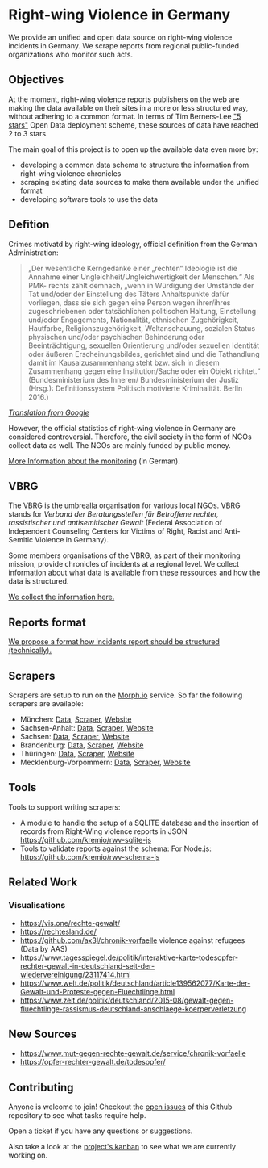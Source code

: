 # Right-wing Violence in Germany

We provide an unified and open data source on right-wing violence incidents in Germany. We scrape reports from regional public-funded organizations who monitor such acts.

## Objectives

At the moment, right-wing violence reports publishers on the web are making the data available on their sites in a more or less structured way, without adhering to a common format.
In terms of Tim Berners-Lee ["5 stars"](https://5stardata.info/en/) Open Data deployment scheme, these sources of data have reached 2 to 3 stars.

The main goal of this project is to open up the available data even more by:

- developing a common data schema to structure the information from right-wing violence chronicles
- scraping existing data sources to make them available under the unified format
- developing software tools to use the data

## Defition

Crimes motivatd by right-wing ideology, official definition from the German Administration:

> „Der wesentliche Kerngedanke einer „rechten“ Ideologie ist die Annahme einer Ungleichheit/Ungleichwertigkeit der Menschen.“ Als PMK- rechts zählt demnach, „wenn in Würdigung der Umstände der Tat und/oder der Einstellung des Täters Anhaltspunkte dafür vorliegen, dass sie sich gegen eine Person wegen ihrer/ihres zugeschriebenen oder tatsächlichen politischen Haltung, Einstellung und/oder Engagements, Nationalität, ethnischen Zugehörigkeit, Hautfarbe, Religionszugehörigkeit, Weltanschauung, sozialen Status physischen und/oder psychischen Behinderung oder Beeinträchtigung, sexuellen Orientierung und/oder sexuellen Identität oder äußeren Erscheinungsbildes, gerichtet sind und die Tathandlung damit im Kausalzusammenhang steht bzw. sich in diesem Zusammenhang gegen eine Institution/Sache oder ein Objekt richtet.“ (Bundesministerium des Inneren/ Bundesministerium der Justiz (Hrsg.): Definitionssystem Politisch motivierte Kriminalität. Berlin 2016.)

_[Translation from Google](https://tinyurl.com/ycfnm883)_

However, the official statistics of right-wing violence in Germany are considered controversial. Therefore, the civil society in the form of NGOs collect data as well. The NGOs are mainly funded by public money.

[More Information about the monitoring](https://www.verband-brg.de/ueber-uns/#monitoring) (in German).

## VBRG

The VBRG is the umbrealla organisation for various local NGOs. VBRG stands for _Verband der Beratungsstellen für Betroffene rechter, rassistischer und antisemitischer Gewalt_ (Federal Association of Independent Counseling Centers for Victims of Right, Racist and Anti-Semitic Violence in Germany).

Some members organisations of the VBRG, as part of their monitoring mission, provide chronicles of incidents at a regional level. We collect information about what data is available from these ressources and how the data is structured.

[We collect the information here.](/Organisations.md)

## Reports format

[We propose a format how incidents report should be structured (technically).](/Format.md)

## Scrapers

Scrapers are setup to run on the [Morph.io](https://morph.io/) service. So far the following scrapers are available:

- München: [Data](https://morph.io/kremio/rwv-de-by-before), [Scraper](https://github.com/kremio/rwv-de-by-before), [Website](https://muenchen-chronik.de/)
- Sachsen-Anhalt: [Data](https://morph.io/jfilter/mobile-opferberatung-scraper), [Scraper](https://github.com/jfilter/mobile-opferberatung-scraper), [Website](https://www.mobile-opferberatung.de/monitoring/chronik-2019/)
- Sachsen: [Data](https://morph.io/jfilter/raa-sachsen-scraper), [Scraper](https://github.com/jfilter/raa-sachsen-scraper), [Website](https://www.raa-sachsen.de/chronik.html)
- Brandenburg: [Data](https://morph.io/jfilter/opferperspektive-scraper), [Scraper](https://github.com/jfilter/opferperspektive-scraper), [Website](https://www.opferperspektive.de/category/rechte-angriffe/chronologie-rechter-angriffe)
- Thüringen: [Data](https://morph.io/redadmiral/ezra_scraper), [Scraper](https://github.com/redadmiral/ezra_scraper), [Website](https://ezra.de/chronik/)
- Mecklenburg-Vorpommern: [Data](https://morph.io/schwukas/rwv-de-mv-lobbi), [Scraper](https://github.com/schwukas/rwv-de-mv-lobbi), [Website](https://www.lobbi-mv.de/chronik-rechter-gewalt/)

## Tools

Tools to support writing scrapers:

- A module to handle the setup of a SQLITE database and the insertion of records from Right-Wing violence reports in JSON
  https://github.com/kremio/rwv-sqlite-js
- Tools to validate reports against the schema:
  For Node.js: https://github.com/kremio/rwv-schema-js

## Related Work

### Visualisations

- https://vis.one/rechte-gewalt/
- https://rechtesland.de/
- https://github.com/ax3l/chronik-vorfaelle violence against refugees (Data by AAS)
- https://www.tagesspiegel.de/politik/interaktive-karte-todesopfer-rechter-gewalt-in-deutschland-seit-der-wiedervereinigung/23117414.html
- https://www.welt.de/politik/deutschland/article139562077/Karte-der-Gewalt-und-Proteste-gegen-Fluechtlinge.html
- https://www.zeit.de/politik/deutschland/2015-08/gewalt-gegen-fluechtlinge-rassismus-deutschland-anschlaege-koerperverletzung

## New Sources

- https://www.mut-gegen-rechte-gewalt.de/service/chronik-vorfaelle
- https://opfer-rechter-gewalt.de/todesopfer/

## Contributing

Anyone is welcome to join! Checkout the [open issues](https://github.com/dmedak/right-wing-violence-de/issues) of this Github repository to see what tasks require help.

Open a ticket if you have any questions or suggestions.

Also take a look at the [project's kanban](https://github.com/dmedak/right-wing-violence-de/projects/1) to see what we are currently working on.
